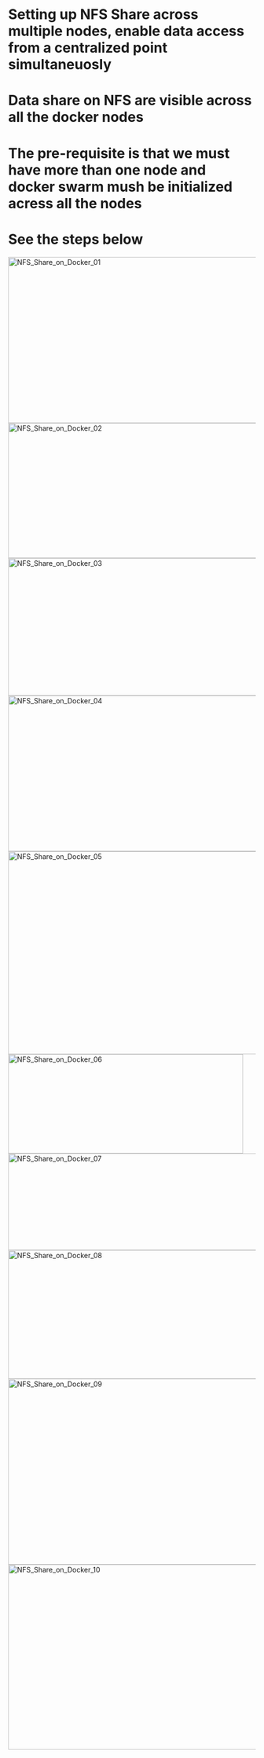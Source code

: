 # Setting up NFS Share across multiple nodes, enable data access from a centralized point simultaneuosly # 
# Data share on NFS are visible across all the docker  nodes #
# The pre-requisite is that we must have more than one node and docker swarm mush be initialized acress all the nodes #
# See the steps below #

<img width="775" height="338" alt="NFS_Share_on_Docker_01" src="https://github.com/user-attachments/assets/429cdf62-0056-4ec3-94c9-725be697f0ac" />
<img width="565" height="275" alt="NFS_Share_on_Docker_02" src="https://github.com/user-attachments/assets/054856be-9d61-49d7-a870-0bb2b601537c" />
<img width="557" height="280" alt="NFS_Share_on_Docker_03" src="https://github.com/user-attachments/assets/1634a964-208b-4615-b01d-006027264f79" />
<img width="557" height="317" alt="NFS_Share_on_Docker_04" src="https://github.com/user-attachments/assets/c4c0513f-ace7-4e1a-81f0-34ae3828f363" />
<img width="779" height="413" alt="NFS_Share_on_Docker_05" src="https://github.com/user-attachments/assets/40358201-cb2d-4714-aa9b-56b5d6c0e47a" />
<img width="478" height="202" alt="NFS_Share_on_Docker_06" src="https://github.com/user-attachments/assets/02c4f29a-5c03-4f45-ba8e-a458d4cad2b9" />
<img width="510" height="197" alt="NFS_Share_on_Docker_07" src="https://github.com/user-attachments/assets/1935a562-0349-4ce4-9b23-7dc73c3b1eef" />
<img width="634" height="262" alt="NFS_Share_on_Docker_08" src="https://github.com/user-attachments/assets/1dbbad90-0fa2-42e0-ae32-44bb6eb99416" />
<img width="675" height="378" alt="NFS_Share_on_Docker_09" src="https://github.com/user-attachments/assets/1ac97c71-2527-4b9f-8ff9-61d7046d2012" />
<img width="656" height="377" alt="NFS_Share_on_Docker_10" src="https://github.com/user-attachments/assets/cac43d43-c082-4aa5-ac4b-f61c00a595fa" />
